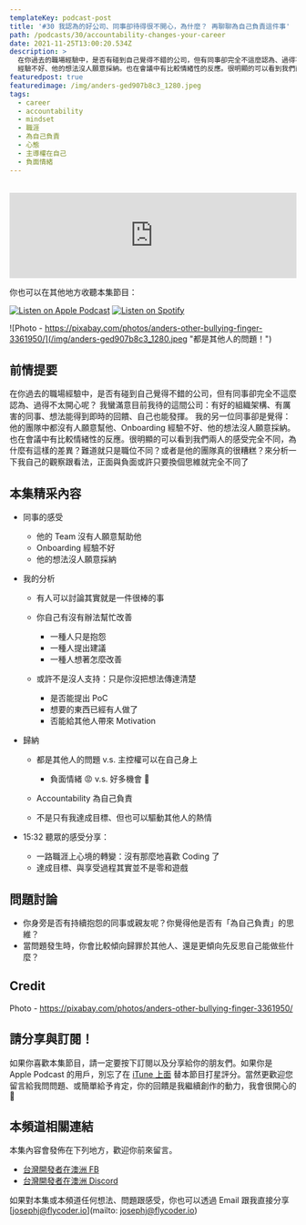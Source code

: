 ```yaml
---
templateKey: podcast-post
title: '#30 我認為的好公司、同事卻待得很不開心，為什麼？ 再聊聊為自己負責這件事'
path: /podcasts/30/accountability-changes-your-career
date: 2021-11-25T13:00:20.534Z
description: >
  在你過去的職場經驗中，是否有碰到自己覺得不錯的公司，但有同事卻完全不這麼認為、過得不太開心呢？我蠻滿意目前我待的這間公司：有好的組織架構、有厲害的同事、想法能得到即時的回饋、自己也能發揮。我的另一位同事卻是覺得：他的團隊中都沒有人願意幫他、Onboarding
  經驗不好、他的想法沒人願意採納。也在會議中有比較情緒性的反應。很明顯的可以看到我們兩人的感受完全不同，為什麼有這樣的差異？難道就只是職位不同？或者是他的團隊真的很糟糕？來分析一下我自己的觀察跟看法，正面與負面或許只要換個思維就完全不同了
featuredpost: true
featuredimage: /img/anders-ged907b8c3_1280.jpeg
tags:
  - career
  - accountability
  - mindset
  - 職涯
  - 為自己負責
  - 心態
  - 主導權在自己
  - 負面情緒
---
```

<br/>
<iframe src="https://www.listennotes.com/podcasts/flycoder-飛行開發者/30-我認為的好公司同事卻待得很不開心為什麼-7bLfDHJ_IYq/embed/" height="150px" width="100%" style="width: 1px; min-width: 100%;" frameborder="0" scrolling="no"></iframe>

你也可以在其他地方收聽本集節目：

[![Listen on Apple Podcast](/img/apple_badge.svg)](https://podcasts.apple.com/au/podcast/30-%E6%88%91%E8%AA%8D%E7%82%BA%E7%9A%84%E5%A5%BD%E5%85%AC%E5%8F%B8-%E5%90%8C%E4%BA%8B%E5%8D%BB%E5%BE%85%E5%BE%97%E5%BE%88%E4%B8%8D%E9%96%8B%E5%BF%83-%E7%82%BA%E4%BB%80%E9%BA%BC-%E5%86%8D%E8%81%8A%E8%81%8A%E7%82%BA%E8%87%AA%E5%B7%B1%E8%B2%A0%E8%B2%AC%E9%80%99%E4%BB%B6%E4%BA%8B/id1479619488?i=1000543134408) [![Listen on Spotify](/img/spotify-badge-165x40.svg)](https://open.spotify.com/episode/2vgTdUikdPkStM4eFL3AED)

![Photo - https://pixabay.com/photos/anders-other-bullying-finger-3361950/](/img/anders-ged907b8c3_1280.jpeg "都是其他人的問題！")

## 前情提要

在你過去的職場經驗中，是否有碰到自己覺得不錯的公司，但有同事卻完全不這麼認為、過得不太開心呢？ 我蠻滿意目前我待的這間公司：有好的組織架構、有厲害的同事、想法能得到即時的回饋、自己也能發揮。 我的另一位同事卻是覺得：他的團隊中都沒有人願意幫他、Onboarding 經驗不好、他的想法沒人願意採納。也在會議中有比較情緒性的反應。很明顯的可以看到我們兩人的感受完全不同，為什麼有這樣的差異？難道就只是職位不同？或者是他的團隊真的很糟糕？來分析一下我自己的觀察跟看法，正面與負面或許只要換個思維就完全不同了

## 本集精采內容

* 同事的感受

  * 他的 Team 沒有人願意幫助他
  * Onboarding 經驗不好
  * 他的想法沒人願意採納
* 我的分析

  * 有人可以討論其實就是一件很棒的事
  * 你自己有沒有辦法幫忙改善

    * 一種人只是抱怨
    * 一種人提出建議
    * 一種人想著怎麼改善
  * 或許不是沒人支持：只是你沒把想法傳達清楚

    * 是否能提出 PoC
    * 想要的東西已經有人做了
    * 否能給其他人帶來 Motivation
* 歸納

  * 都是其他人的問題 v.s. 主控權可以在自己身上

    * 負面情緒 😡 v.s. 好多機會 🦄
  * Accountability 為自己負責
  * 不是只有我達成目標、但也可以驅動其他人的熱情
* 15:32 聽眾的感受分享：

  * 一路職涯上心境的轉變：沒有那麼地喜歡 Coding 了
  * 達成目標、與享受過程其實並不是零和遊戲

## 問題討論

* 你身旁是否有持續抱怨的同事或親友呢？你覺得他是否有「為自己負責」的思維？ 
* 當問題發生時，你會比較傾向歸罪於其他人、還是更傾向先反思自己能做些什麼？

## Credit

Photo - https://pixabay.com/photos/anders-other-bullying-finger-3361950/

## 請分享與訂閱！

如果你喜歡本集節目，請一定要按下訂閱以及分享給你的朋友們。如果你是 Apple Podcast 的用戶，別忘了在 [iTune 上面](https://podcasts.apple.com/au/podcast/flycoder-%E9%A3%9B%E8%A1%8C%E9%96%8B%E7%99%BC%E8%80%85/id1479619488) 替本節目打星評分。當然更歡迎您留言給我問問題、或簡單給予肯定，你的回饋是我繼續創作的動力，我會很開心的 🙏

## 本頻道相關連結

本集內容會發佈在下列地方，歡迎你前來留言。

* [台灣開發者在澳洲 FB](https://www.facebook.com/groups/1093925090649556)
* [台灣開發者在澳洲 Discord](https://discord.gg/23KQEcE)

如果對本集或本頻道任何想法、問題跟感受，你也可以透過 Email 跟我直接分享 \[josephj@flycoder.io](mailto: josephj@flycoder.io)
